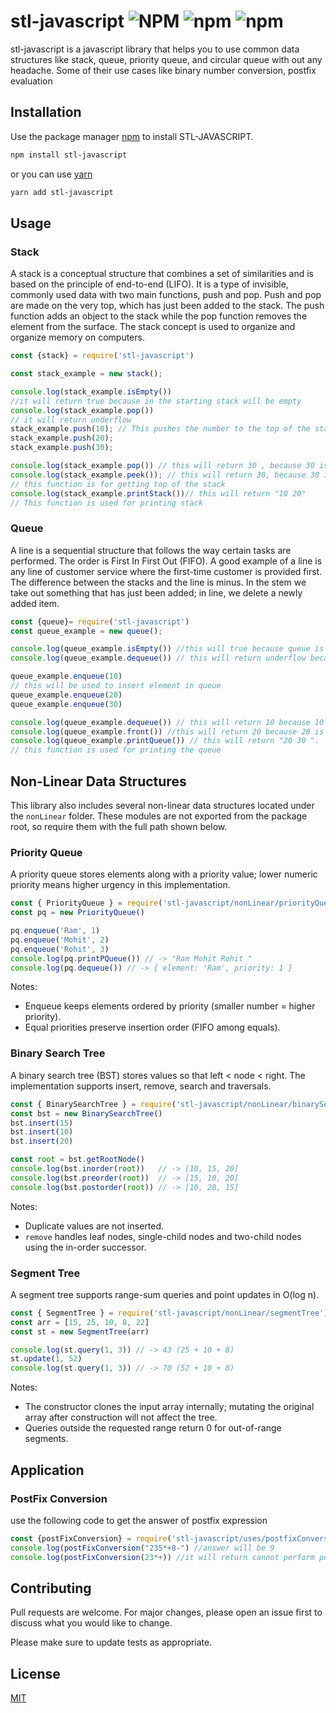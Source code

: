 # stl-javascript ![NPM](https://img.shields.io/npm/l/stl-javascript) ![npm](https://img.shields.io/npm/dt/stl-javascript) ![npm](https://img.shields.io/npm/v/stl-javascript) 

stl-javascript is a javascript library that helps you to use common data structures like stack, queue, priority queue, and circular queue with out any headache. 
Some of their use cases like binary number conversion, postfix evaluation

## Installation

Use the package manager [npm](https://www.npmjs.com/) to install STL-JAVASCRIPT.

```bash
npm install stl-javascript
```
or you can use [yarn](https://yarnpkg.com/)
```bash
yarn add stl-javascript
```
## Usage
### Stack
A stack is a conceptual structure that combines a set of similarities and is based on the principle of end-to-end (LIFO). It is a type of invisible, commonly used data with two main functions, push and pop. Push and pop are made on the very top, which has just been added to the stack. The push function adds an object to the stack while the pop function removes the element from the surface. The stack concept is used to organize and organize memory on computers.
```javascript
const {stack} = require('stl-javascript')

const stack_example = new stack();

console.log(stack_example.isEmpty())
//it will return true because in the starting stack will be empty
console.log(stack_example.pop())
// it will return underflow 
stack_example.push(10); // This pushes the number to the top of the stack
stack_example.push(20);
stack_example.push(30);

console.log(stack_example.pop()) // this will return 30 , because 30 is at the top of the stack
console.log(stack_example.peek()); // this will return 30, because 30 is at the top of the stack 
// this function is for getting top of the stack
console.log(stack_example.printStack())// this will return "10 20"
// This function is used for printing stack

```


### Queue
A line is a sequential structure that follows the way certain tasks are performed. The order is First In First Out (FIFO). A good example of a line is any line of customer service where the first-time customer is provided first. The difference between the stacks and the line is minus. In the stem we take out something that has just been added; in line, we delete a newly added item.

```javascript
const {queue}= require('stl-javascript')
const queue_example = new queue();

console.log(queue_example.isEmpty()) //this will true because queue is empty at starting
console.log(queue_example.dequeue()) // this will return underflow because queue is empty at starting

queue_example.enqueue(10)
// this will be used to insert element in queue
queue_example.enqueue(20)
queue_example.enqueue(30)

console.log(queue_example.dequeue()) // this will return 10 because 10 is at the front of the queue
console.log(queue_example.front()) //this will return 20 because 20 is at the front of the queue
console.log(queue_example.printQueue()) // this will return "20 30 ". 
// this function is used for printing the queue
```

## Non-Linear Data Structures

This library also includes several non-linear data structures located under the `nonLinear` folder. These modules are not exported from the package root, so require them with the full path shown below.

### Priority Queue
A priority queue stores elements along with a priority value; lower numeric priority means higher urgency in this implementation.

```javascript
const { PriorityQueue } = require('stl-javascript/nonLinear/priorityQueue')
const pq = new PriorityQueue()

pq.enqueue('Ram', 1)
pq.enqueue('Mohit', 2)
pq.enqueue('Rohit', 3)
console.log(pq.printPQueue()) // -> "Ram Mohit Rohit "
console.log(pq.dequeue()) // -> { element: 'Ram', priority: 1 }
```

Notes:
- Enqueue keeps elements ordered by priority (smaller number = higher priority).
- Equal priorities preserve insertion order (FIFO among equals).

### Binary Search Tree
A binary search tree (BST) stores values so that left < node < right. The implementation supports insert, remove, search and traversals.

```javascript
const { BinarySearchTree } = require('stl-javascript/nonLinear/binarySearchTree')
const bst = new BinarySearchTree()
bst.insert(15)
bst.insert(10)
bst.insert(20)

const root = bst.getRootNode()
console.log(bst.inorder(root))   // -> [10, 15, 20]
console.log(bst.preorder(root))  // -> [15, 10, 20]
console.log(bst.postorder(root)) // -> [10, 20, 15]
```

Notes:
- Duplicate values are not inserted.
- `remove` handles leaf nodes, single-child nodes and two-child nodes using the in-order successor.

### Segment Tree
A segment tree supports range-sum queries and point updates in O(log n).

```javascript
const { SegmentTree } = require('stl-javascript/nonLinear/segmentTree')
const arr = [15, 25, 10, 8, 22]
const st = new SegmentTree(arr)

console.log(st.query(1, 3)) // -> 43 (25 + 10 + 8)
st.update(1, 52)
console.log(st.query(1, 3)) // -> 70 (52 + 10 + 8)
```

Notes:
- The constructor clones the input array internally; mutating the original array after construction will not affect the tree.
- Queries outside the requested range return 0 for out-of-range segments.

## Application
### PostFix Conversion 

use the following code to get the answer of postfix expression
```javascript 
const {postFixConversion} = require('stl-javascript/uses/postfixConversion')
console.log(postFixConversion("235*+8-") //answer will be 9
console.log(postFixConversion(23*+)) //it will return cannot perform postfix expression
```
## Contributing 
Pull requests are welcome. For major changes, please open an issue first to discuss what you would like to change.

Please make sure to update tests as appropriate.

## License
[MIT](https://github.com/adasarpan404/stl-javascript/blob/master/LICENSE)
